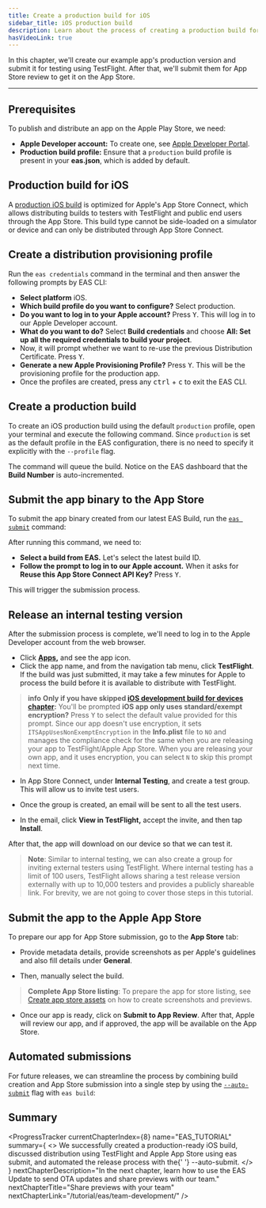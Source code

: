 ```yaml
---
title: Create a production build for iOS
sidebar_title: iOS production build
description: Learn about the process of creating a production build for iOS and automating the release process.
hasVideoLink: true
---
```


In this chapter, we'll create our example app's production version and submit it for testing using TestFlight. After that, we'll submit them for App Store review to get it on the App Store.

---

## Prerequisites

To publish and distribute an app on the Apple Play Store, we need:

- **Apple Developer account:** To create one, see [Apple Developer Portal](https://developer.apple.com/account/).
- **Production build profile:** Ensure that a `production` build profile is present in your **eas.json**, which is added by default.

## Production build for iOS

A [production iOS build](/build/eas-json/#production-builds) is optimized for Apple's App Store Connect, which allows distributing builds to testers with TestFlight and public end users through the App Store. This build type cannot be side-loaded on a simulator or device and can only be distributed through App Store Connect.

## Create a distribution provisioning profile

Run the `eas credentials` command in the terminal and then answer the following prompts by EAS CLI:

- **Select platform** iOS.
- **Which build profile do you want to configure?** Select production.
- **Do you want to log in to your Apple account?** Press <kbd>Y</kbd>. This will log in to our Apple Developer account.
- **What do you want to do?** Select **Build credentials** and choose **All: Set up all the required credentials to build your project**.
- Now, it will prompt whether we want to re-use the previous Distribution Certificate. Press <kbd>Y</kbd>.
- **Generate a new Apple Provisioning Profile?** Press <kbd>Y</kbd>. This will be the provisioning profile for the production app.
- Once the profiles are created, press any <kbd>ctrl</kbd> + <kbd>c</kbd> to exit the EAS CLI.

## Create a production build

To create an iOS production build using the default `production` profile, open your terminal and execute the following command. Since `production` is set as the default profile in the EAS configuration, there is no need to specify it explicitly with the `--profile` flag.

The command will queue the build. Notice on the EAS dashboard that the **Build Number** is auto-incremented.

## Submit the app binary to the App Store

To submit the app binary created from our latest EAS Build, run the [`eas submit`](/submit/introduction/) command:

After running this command, we need to:

- **Select a build from EAS.** Let's select the latest build ID.
- **Follow the prompt to log in to our Apple account.** When it asks for **Reuse this App Store Connect API Key?** Press <kbd>Y</kbd>.

This will trigger the submission process.

## Release an internal testing version

After the submission process is complete, we'll need to log in to the Apple Developer account from the web browser.

- Click **[Apps](https://appstoreconnect.apple.com/apps),** and see the app icon.
- Click the app name, and from the navigation tab menu, click **TestFlight**. If the build was just submitted, it may take a few minutes for Apple to process the build before it is available to distribute with TestFlight.

> **info** **Only if you have skipped [iOS development build for devices chapter](/tutorial/eas/ios-development-build-for-devices/):** You'll be prompted **iOS app only uses standard/exempt encryption?** Press <kbd>Y</kbd> to select the default value provided for this prompt. Since our app doesn't use encryption, it sets `ITSAppUsesNonExemptEncryption` in the **Info.plist** file to `NO` and manages the compliance check for the same when you are releasing your app to TestFlight/Apple App Store. When you are releasing your own app, and it uses encryption, you can select `N` to skip this prompt next time.

- In App Store Connect, under **Internal Testing**, and create a test group. This will allow us to invite test users.

- Once the group is created, an email will be sent to all the test users.

- In the email, click **View in TestFlight,** accept the invite, and then tap **Install**.

After that, the app will download on our device so that we can test it.

> **Note**: Similar to internal testing, we can also create a group for inviting external testers using TestFlight. Where internal testing has a limit of 100 users, TestFlight allows sharing a test release version externally with up to 10,000 testers and provides a publicly shareable link. For brevity, we are not going to cover those steps in this tutorial.

## Submit the app to the Apple App Store

To prepare our app for App Store submission, go to the **App Store** tab:

- Provide metadata details, provide screenshots as per Apple's guidelines and also fill details under **General**.

- Then, manually select the build.

> **Complete App Store listing**: To prepare the app for store listing, see [Create app store assets](/guides/store-assets/) on how to create screenshots and previews.

- Once our app is ready, click on **Submit to App Review**. After that, Apple will review our app, and if approved, the app will be available on the App Store.

## Automated submissions

For future releases, we can streamline the process by combining build creation and App Store submission into a single step by using the [`--auto-submit`](/build/automate-submissions/) flag with `eas build`:

## Summary

<ProgressTracker
  currentChapterIndex={8}
  name="EAS_TUTORIAL"
  summary={
    <>
      We successfully created a production-ready iOS build, discussed distribution using TestFlight
      and Apple App Store using eas submit, and automated the release process with the{' '}
      --auto-submit.
    </>
  }
  nextChapterDescription="In the next chapter, learn how to use the EAS Update to send OTA updates and share previews with our team."
  nextChapterTitle="Share previews with your team"
  nextChapterLink="/tutorial/eas/team-development/"
/>